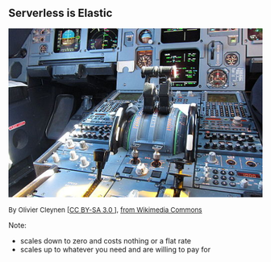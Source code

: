 ## Serverless is Elastic

![An airliner's throttle levers, to signify zero to lots](images/512px-Thrust_levers_of_an_Airbus_A320.jpg)

<div style="font-size: small">
By Olivier Cleynen [<a href="https://creativecommons.org/licenses/by-sa/3.0">CC BY-SA 3.0 </a>], <a href="https://commons.wikimedia.org/wiki/File:Thrust_levers_of_an_Airbus_A320.jpg">from Wikimedia Commons</a>
</div>

Note:
 - scales down to zero and costs nothing or a flat rate
 - scales up to whatever you need and are willing to pay for
